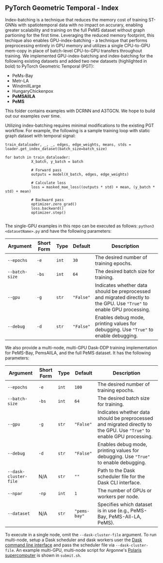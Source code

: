 ## PyTorch Geometric Temporal - Index

Index-batching is a technique that reduces the memory cost of training ST-GNNs with spatiotemporal data with no impact on accurary, enabling greater scalability and training on the full PeMS dataset without graph partioning for the first time. Leveraging the reduced memory footprint, this techique also enables GPU-index-batching - a technique that performs preprocessing entirely in GPU memory and utilizes a single CPU-to-GPU mem-copy in place of batch-level CPU-to-GPU transfers throughout training. We implemented GPU-index-batching and index-batching for the following existing datasets and added two new datasets (highlighted in bold) to PyTorch Geometric Temporal (PGT): 

* PeMs-Bay
* Metr-LA
* WindmillLarge
* HungaryChickenpox
* **PeMSAllLA**
* **PeMS**

This folder contains examples with DCRNN and A3TGCN. We hope to build out our examples over time. 


Utilizing index-batching requires minimal modifications to the existing PGT workflow. For example, the following is a sample training loop with static graph dataset with temporal signal:

```
train_dataloader, _, _, edges, edge_weights, means, stds = loader.get_index_dataset(batch_size=batch_size)

for batch in train_dataloader:
            X_batch, y_batch = batch

            # Forward pass
            outputs = model(X_batch, edges, edge_weights) 

            # Calculate loss 
            loss = masked_mae_loss((outputs * std) + mean, (y_batch * std) + mean)

            # Backward pass
            optimizer.zero_grad()
            loss.backward()
            optimizer.step()


```

The single-GPU examples in this repo can be executed as follows: `python3 <datasetName>.py` and have the following parameters:

| Argument | Short Form | Type | Default | Description |
|----------|-----------|------|---------|-------------|
| `--epochs` | `-e` | `int` | `30` | The desired number of training epochs. |
| `--batch-size` | `-bs` | `int` | `64` | The desired batch size for training. |
| `--gpu` | `-g` | `str` | `"False"` | Indicates whether data should be preprocessed and migrated directly to the GPU. Use `"True"` to enable GPU processing. |
| `--debug` | `-d` | `str` | `"False"` | Enables debug mode, printing values for debugging. Use `"True"` to enable debugging. |



We also provide a multi-node, multi-GPU Dask-DDP training implementation for PeMS-Bay, PemsAllLA, and the full PeMS dataset. It has the following parameters:

| Argument | Short Form | Type | Default | Description |
|----------|-----------|------|---------|-------------|
| `--epochs` | `-e` | `int` | `100` | The desired number of training epochs. |
| `--batch-size` | `-bs` | `int` | `64` | The desired batch size for training. |
| `--gpu` | `-g` | `str` | `"False"` | Indicates whether data should be preprocessed and migrated directly to the GPU. Use `"True"` to enable GPU processing. |
| `--debug` | `-d` | `str` | `"False"` | Enables debug mode, printing values for debugging. Use `"True"` to enable debugging. |
| `--dask-cluster-file` | N/A | `str` | `""` | Path to the Dask scheduler file for the Dask CLI interface. |
| `--npar` | `-np` | `int` | `1` | The number of GPUs or workers per node. |
| `--dataset` | N/A | `str` | `"pems-bay"` | Specifies which dataset is in use (e.g., PeMS-Bay, PeMS-All-LA, PeMS). |

To execute in a single node, omit the `--dask-cluster-file` argument. To run multi-node, setup a Dask scheduler and dask workers user the [Dask command line interface](https://docs.dask.org/en/latest/deploying-cli.html) and pass the scheduler file via `--dask-cluster-file`. An example multi-GPU, multi-node script for Argonne's [Polaris supercomputer](https://www.alcf.anl.gov/polaris)  is shown in `submit.sh`. 

